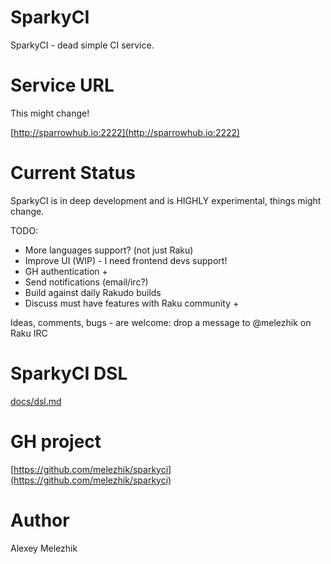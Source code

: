 # SparkyCI

SparkyCI - dead simple CI service.

# Service URL

This might change!

[http://sparrowhub.io:2222](http://sparrowhub.io:2222)

# Current Status

SparkyCI is in deep development and is HIGHLY experimental, things might change.

TODO:

* More languages support? (not just Raku)
* Improve UI (WIP) - I need frontend devs support!
* GH authentication +
* Send notifications (email/irc?)
* Build against daily Rakudo builds
* Discuss must have features with Raku community +

Ideas, comments, bugs - are welcome: drop a message to @melezhik on Raku IRC

# SparkyCI DSL

[docs/dsl.md](https://github.com/melezhik/sparkyci/blob/main/docs/dsl.md)

# GH project

[https://github.com/melezhik/sparkyci](https://github.com/melezhik/sparkyci)

# Author

Alexey Melezhik

